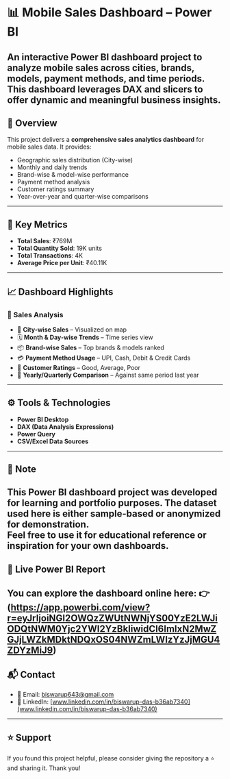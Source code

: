 # 📊 Mobile Sales Dashboard – Power BI
An interactive Power BI dashboard project to analyze mobile sales across cities, brands, models, payment methods, and time periods. This dashboard leverages DAX and slicers to offer dynamic and meaningful business insights.
---
## 📌 Overview
This project delivers a **comprehensive sales analytics dashboard** for mobile sales data. It provides:
- Geographic sales distribution (City-wise)
- Monthly and daily trends
- Brand-wise & model-wise performance
- Payment method analysis
- Customer ratings summary
- Year-over-year and quarter-wise comparisons
---
## 🧠 Key Metrics
- **Total Sales**: ₹769M  
- **Total Quantity Sold**: 19K units  
- **Total Transactions**: 4K  
- **Average Price per Unit**: ₹40.11K  
---
## 📈 Dashboard Highlights
### 🔹 Sales Analysis
- 📍 **City-wise Sales** – Visualized on map
- 🗓 **Month & Day-wise Trends** – Time series view
- 📦 **Brand-wise Sales** – Top brands & models ranked
- 💳 **Payment Method Usage** – UPI, Cash, Debit & Credit Cards
- 🌟 **Customer Ratings** – Good, Average, Poor
- 🔁 **Yearly/Quarterly Comparison** – Against same period last year
---
## ⚙️ Tools & Technologies
- **Power BI Desktop**
- **DAX (Data Analysis Expressions)**
- **Power Query**
- **CSV/Excel Data Sources**
---
## 📝 Note
This Power BI dashboard project was developed for learning and portfolio purposes. The dataset used here is either sample-based or anonymized for demonstration.  
Feel free to use it for educational reference or inspiration for your own dashboards.
---
## 🔗 Live Power BI Report
You can explore the dashboard online here:
👉 (https://app.powerbi.com/view?r=eyJrIjoiNGI2OWQzZWUtNWNjYS00YzE2LWJiODQtNWM0Yjc2YWI2YzBkIiwidCI6ImIxN2MwZGJjLWZkMDktNDQxOS04NWZmLWIzYzJjMGU4ZDYzMiJ9)
---
## 📬 Contact
- 📧 Email: [biswarup643@gmail.com](mailto:biswarup643@gmail.com)  
- 🔗 LinkedIn: [www.linkedin.com/in/biswarup-das-b36ab7340](www.linkedin.com/in/biswarup-das-b36ab7340)
---
## ⭐ Support
If you found this project helpful, please consider giving the repository a ⭐ and sharing it. Thank you!
